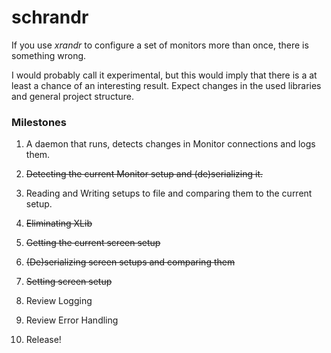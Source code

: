 # schrandr

If you use _xrandr_ to configure a set of monitors more than once, there is something wrong.

I would probably call it experimental, but this would imply that there is a at least a chance of an interesting result. Expect changes in the used libraries and general project structure.

### Milestones

1. A daemon that runs, detects changes in Monitor connections and logs them.

2. ~~Detecting the current Monitor setup and (de)serializing it.~~

3. Reading and Writing setups to file and comparing them to the current setup.

4. ~~Eliminating XLib~~

5. ~~Getting the current screen setup~~

6. ~~(De)serializing screen setups and comparing them~~

7. ~~Setting screen setup~~

8. Review Logging

9. Review Error Handling

10. Release!
